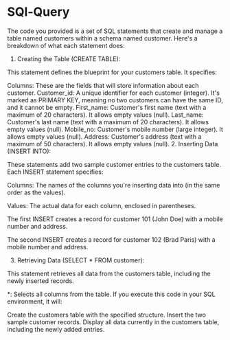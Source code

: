 # SQl-Query
The code you provided is a set of SQL statements that create and manage a table named customers within a schema named customer. Here's a breakdown of what each statement does:

1. Creating the Table (CREATE TABLE):

This statement defines the blueprint for your customers table. It specifies:

Columns: These are the fields that will store information about each customer.
Customer_id: A unique identifier for each customer (integer). It's marked as PRIMARY KEY, meaning no two customers can have the same ID, and it cannot be empty.
First_name: Customer's first name (text with a maximum of 20 characters). It allows empty values (null).
Last_name: Customer's last name (text with a maximum of 20 characters). It allows empty values (null).
Mobile_no: Customer's mobile number (large integer). It allows empty values (null).
Address: Customer's address (text with a maximum of 50 characters). It allows empty values (null).
2. Inserting Data (INSERT INTO):

These statements add two sample customer entries to the customers table. Each INSERT statement specifies:

Columns: The names of the columns you're inserting data into (in the same order as the values).

Values: The actual data for each column, enclosed in parentheses.

The first INSERT creates a record for customer 101 (John Doe) with a mobile number and address.

The second INSERT creates a record for customer 102 (Brad Paris) with a mobile number and address.

3. Retrieving Data (SELECT * FROM customer):

This statement retrieves all data from the customers table, including the newly inserted records.

*: Selects all columns from the table.
If you execute this code in your SQL environment, it will:

Create the customers table with the specified structure.
Insert the two sample customer records.
Display all data currently in the customers table, including the newly added entries.
